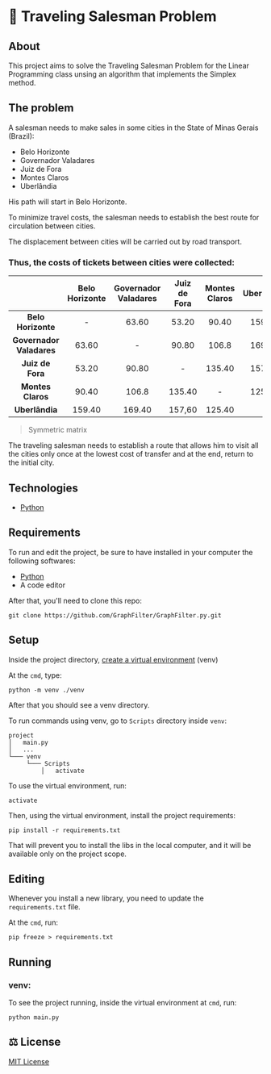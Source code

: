 # :ticket: Traveling Salesman Problem

## About

This project aims to solve the Traveling Salesman Problem for the Linear Programming class unsing an algorithm that implements the Simplex method.

## The problem

A salesman needs to make sales in some cities in the State of Minas Gerais (Brazil): 
- Belo Horizonte
- Governador Valadares
- Juiz de Fora
- Montes Claros
- Uberlândia

His path will start in Belo Horizonte.

To minimize travel costs, the salesman needs to establish the best route for circulation between cities.

The displacement between cities will be carried out by road transport. 

### Thus, the costs of tickets between cities were collected:
|                          | Belo Horizonte  |Governador Valadares   |  Juiz de Fora | Montes Claros  | Uberlândia  |
|  :---------:             | :---------:     | :---------:           | :---------:   |    :---------: | :---------: |
| **Belo Horizonte**       |     -           | 63.60                 | 53.20         | 90.40          | 159.40      |
| **Governador Valadares** |      63.60      | -                     | 90.80         | 106.8          | 169.40      |
| **Juiz de Fora**         |    53.20        |  90.80                | -             | 135.40         | 157,60      |
| **Montes Claros**        |    90.40        |        106.8          | 135.40        | -              | 125.40      |
| **Uberlândia**           |   159.40        | 169.40                | 157,60        | 125.40         | -           |
> Symmetric matrix 

The traveling salesman needs to establish a route that allows him to visit all the cities only once at the lowest cost of transfer and at the end, return to the initial city. 

## Technologies

- [Python](https://www.python.org)


## Requirements

To run and edit the project, be sure to have installed in your computer the following softwares:

- [Python](https://www.python.org/downloads/)
- A code editor

After that, you'll need to clone this repo:

```
git clone https://github.com/GraphFilter/GraphFilter.py.git
```

## Setup

Inside the project directory, [create a virtual environment](https://docs.python.org/3/library/venv.html) (venv)

At the ```cmd```, type:

```
python -m venv ./venv
```

After that you should see a venv directory.

To run commands using venv, go to ```Scripts``` directory inside ```venv```:
```
project
│   main.py
│   ...
└─── venv
     └─── Scripts
         │   activate
```
To use the virtual environment, run:

```
activate
```
Then, using the virtual environment, install the project requirements:

```
pip install -r requirements.txt
```

That will prevent you to install the libs in the local computer, and it will be available only on the project scope.  

## Editing

Whenever you install a new library, you need to update the ```requirements.txt``` file.

At the ```cmd```, run:
```
pip freeze > requirements.txt
```
## Running

### venv:
To see the project running, inside the virtual environment at ```cmd```, run:
```
python main.py
```

## :balance_scale: License

[MIT License](https://github.com/LBeghini/Weather-Hell/blob/main/LICENSE)
